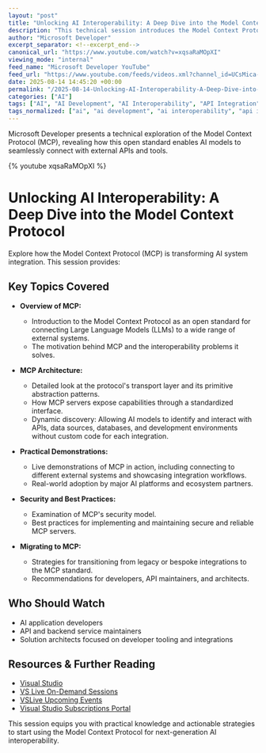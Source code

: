 ```yaml
---
layout: "post"
title: "Unlocking AI Interoperability: A Deep Dive into the Model Context Protocol"
description: "This technical session introduces the Model Context Protocol (MCP), an open standard revolutionizing how Large Language Models connect with external systems. It explores MCP's architecture, security model, best practices, and how MCP enables AI agents to dynamically interact with APIs, data sources, and developer tools without bespoke integrations."
author: "Microsoft Developer"
excerpt_separator: <!--excerpt_end-->
canonical_url: "https://www.youtube.com/watch?v=xqsaRaMOpXI"
viewing_mode: "internal"
feed_name: "Microsoft Developer YouTube"
feed_url: "https://www.youtube.com/feeds/videos.xml?channel_id=UCsMica-v34Irf9KVTh6xx-g"
date: 2025-08-14 14:45:20 +00:00
permalink: "/2025-08-14-Unlocking-AI-Interoperability-A-Deep-Dive-into-the-Model-Context-Protocol.html"
categories: ["AI"]
tags: ["AI", "AI Development", "AI Interoperability", "API Integration", "Cloud Computing", "Dev", "Developer Tools", "Development", "External Systems", "Integration Best Practices", "Large Language Models", "MCP", "MCP Demos", "Microsoft", "Model Context Protocol", "Security Model", "Server Development", "Standard Interfaces", "Tech", "Technology", "Videos", "Visual Studio"]
tags_normalized: ["ai", "ai development", "ai interoperability", "api integration", "cloud computing", "dev", "developer tools", "development", "external systems", "integration best practices", "large language models", "mcp", "mcp demos", "microsoft", "model context protocol", "security model", "server development", "standard interfaces", "tech", "technology", "videos", "visual studio"]
---
```


Microsoft Developer presents a technical exploration of the Model Context Protocol (MCP), revealing how this open standard enables AI models to seamlessly connect with external APIs and tools.<!--excerpt_end-->

{% youtube xqsaRaMOpXI %}

# Unlocking AI Interoperability: A Deep Dive into the Model Context Protocol

Explore how the Model Context Protocol (MCP) is transforming AI system integration. This session provides:

## Key Topics Covered

- **Overview of MCP:**  
  - Introduction to the Model Context Protocol as an open standard for connecting Large Language Models (LLMs) to a wide range of external systems.
  - The motivation behind MCP and the interoperability problems it solves.

- **MCP Architecture:**  
  - Detailed look at the protocol's transport layer and its primitive abstraction patterns.
  - How MCP servers expose capabilities through a standardized interface.
  - Dynamic discovery: Allowing AI models to identify and interact with APIs, data sources, databases, and development environments without custom code for each integration.

- **Practical Demonstrations:**  
  - Live demonstrations of MCP in action, including connecting to different external systems and showcasing integration workflows.
  - Real-world adoption by major AI platforms and ecosystem partners.

- **Security and Best Practices:**  
  - Examination of MCP's security model.
  - Best practices for implementing and maintaining secure and reliable MCP servers.

- **Migrating to MCP:**  
  - Strategies for transitioning from legacy or bespoke integrations to the MCP standard.
  - Recommendations for developers, API maintainers, and architects.

## Who Should Watch

- AI application developers
- API and backend service maintainers
- Solution architects focused on developer tooling and integrations

## Resources & Further Reading

- [Visual Studio](http://visualstudio.com)
- [VS Live On-Demand Sessions](https://aka.ms/vslivehq25)
- [VSLive Upcoming Events](https://aka.ms/VSS/VSLive)
- [Visual Studio Subscriptions Portal](https://my.visualstudio.com)

This session equips you with practical knowledge and actionable strategies to start using the Model Context Protocol for next-generation AI interoperability.
